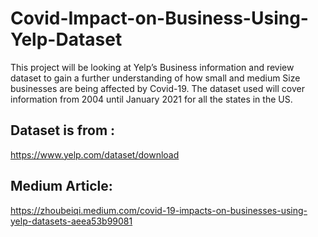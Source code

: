 # Covid-Impact-on-Business-Using-Yelp-Dataset

This project will be looking at Yelp’s Business information and review dataset to gain a further understanding of how small and medium Size businesses are being affected by Covid-19. The dataset used will cover information from 2004 until January 2021 for all the states in the US. 

## Dataset is from : 
https://www.yelp.com/dataset/download

## Medium Article: 
https://zhoubeiqi.medium.com/covid-19-impacts-on-businesses-using-yelp-datasets-aeea53b99081
